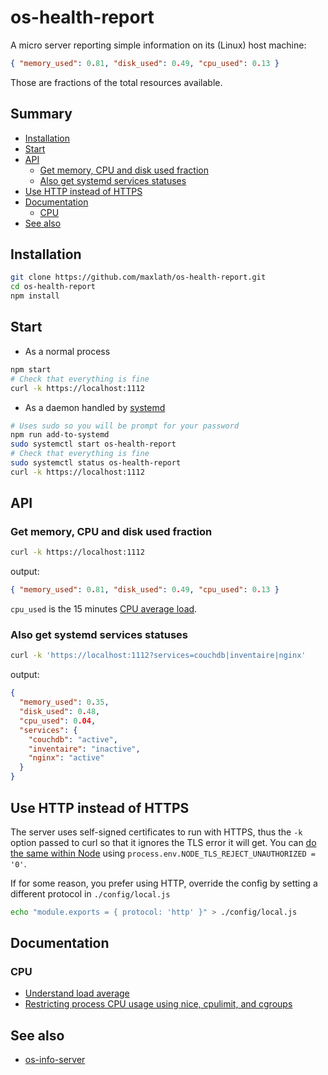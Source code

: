 # os-health-report

A micro server reporting simple information on its (Linux) host machine:
```json
{ "memory_used": 0.81, "disk_used": 0.49, "cpu_used": 0.13 }
```
Those are fractions of the total resources available.

## Summary
<!-- START doctoc generated TOC please keep comment here to allow auto update -->
<!-- DON'T EDIT THIS SECTION, INSTEAD RE-RUN doctoc TO UPDATE -->


- [Installation](#installation)
- [Start](#start)
- [API](#api)
  - [Get memory, CPU and disk used fraction](#get-memory-cpu-and-disk-used-fraction)
  - [Also get systemd services statuses](#also-get-systemd-services-statuses)
- [Use HTTP instead of HTTPS](#use-http-instead-of-https)
- [Documentation](#documentation)
  - [CPU](#cpu)
- [See also](#see-also)

<!-- END doctoc generated TOC please keep comment here to allow auto update -->

## Installation
```sh
git clone https://github.com/maxlath/os-health-report.git
cd os-health-report
npm install
```

## Start
* As a normal process
```sh
npm start
# Check that everything is fine
curl -k https://localhost:1112
```

* As a daemon handled by [systemd](https://en.wikipedia.org/wiki/Systemd)
```sh
# Uses sudo so you will be prompt for your password
npm run add-to-systemd
sudo systemctl start os-health-report
# Check that everything is fine
sudo systemctl status os-health-report
curl -k https://localhost:1112
```

## API
### Get memory, CPU and disk used fraction
```sh
curl -k https://localhost:1112
```
output:
```json
{ "memory_used": 0.81, "disk_used": 0.49, "cpu_used": 0.13 }
```

`cpu_used` is the 15 minutes [CPU average load](http://blog.scoutapp.com/articles/2009/07/31/understanding-load-averages).

### Also get systemd services statuses
```sh
curl -k 'https://localhost:1112?services=couchdb|inventaire|nginx'
```
output:
```json
{
  "memory_used": 0.35,
  "disk_used": 0.48,
  "cpu_used": 0.04,
  "services": {
    "couchdb": "active",
    "inventaire": "inactive",
    "nginx": "active"
  }
}
```

## Use HTTP instead of HTTPS
The server uses self-signed certificates to run with HTTPS, thus the `-k` option passed to curl so that it ignores the TLS error it will get.
You can [do the same within Node](http://stackoverflow.com/a/21961005/3324977) using `process.env.NODE_TLS_REJECT_UNAUTHORIZED = '0'`.

If for some reason, you prefer using HTTP, override the config by setting a different protocol in `./config/local.js`
```sh
echo "module.exports = { protocol: 'http' }" > ./config/local.js
```

## Documentation
### CPU
* [Understand load average](http://blog.scoutapp.com/articles/2009/07/31/understanding-load-averages)
* [Restricting process CPU usage using nice, cpulimit, and cgroups](http://blog.scoutapp.com/articles/2014/11/04/restricting-process-cpu-usage-using-nice-cpulimit-and-cgroups)

## See also
* [os-info-server](https://github.com/bahmutov/os-info-server)
